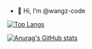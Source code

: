 - 👋 Hi, I’m @wangz-code


[![Top Langs](https://github-readme-stats.vercel.app/api/top-langs/?username=wangz-code&layout=compact)](https://github.com/anuraghazra/github-readme-stats)

[![Anurag's GitHub stats](https://github-readme-stats.vercel.app/api?username=wangz-code)](https://github.com/anuraghazra/github-readme-stats)
<!---
wangz-code/wangz-code is a ✨ special ✨ repository because its `README.md` (this file) appears on your GitHub profile.
You can click the Preview link to take a look at your changes.
--->
